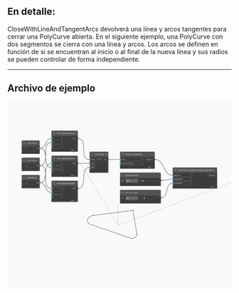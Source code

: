 <!--- Autodesk.DesignScript.Geometry.PolyCurve.CloseWithLineAndTangentArcs --->
<!--- CT4U4755MIGFNI35WRSJ3HCWSD6YXTW5YXJUSHYG656EL5ROU3MQ --->
## En detalle:
CloseWithLineAndTangentArcs devolverá una línea y arcos tangentes para cerrar una PolyCurve abierta. En el siguiente ejemplo, una PolyCurve con dos segmentos se cierra con una línea y arcos. Los arcos se definen en función de si se encuentran al inicio o al final de la nueva línea y sus radios se pueden controlar de forma independiente.
___
## Archivo de ejemplo

![CloseWithLineAndTangentArcs](./CT4U4755MIGFNI35WRSJ3HCWSD6YXTW5YXJUSHYG656EL5ROU3MQ_img.jpg)

